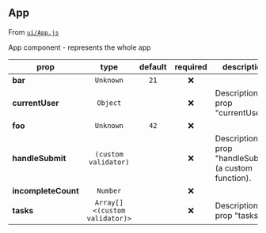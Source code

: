 
## App

From [`ui/App.js`](ui/App.js)

App component - represents the whole app

prop | type | default | required | description
---- | :----: | :-------: | :--------: | -----------
**bar** | `Unknown` | `21` | :x: | 
**currentUser** | `Object` |  | :x: | Description of prop "currentUser".
**foo** | `Unknown` | `42` | :x: | 
**handleSubmit** | `(custom validator)` |  | :x: | Description of prop "handleSubmit" (a custom function).
**incompleteCount** | `Number` |  | :x: | 
**tasks** | `Array[]<(custom validator)>` |  | :x: | Description of prop "tasks".



